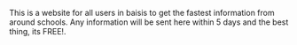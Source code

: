 This is a website for all users in baisis to get the fastest information from around schools.
Any information will be sent here within 5 days and the best thing, its FREE!.

 
